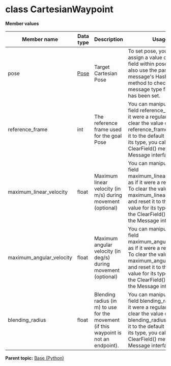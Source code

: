# class CartesianWaypoint

 **Member values** 

|Member name|Data type|Description|Usage|
|-----------|---------|-----------|-----|
|pose| [Pose](Pose.md#)|Target Cartesian Pose|To set pose, you simply assign a value directly to a field within pose. You can also use the parent message's HasField\(\) method to check if a message type field value has been set.|
|reference\_frame|int|The reference frame used for the goal Pose|You can manipulate the field reference\_frame as if it were a regular field. To clear the value of reference\_frame and reset it to the default value for its type, you call the ClearField\(\) method of the Message interface.|
|maximum\_linear\_velocity|float|Maximum linear velocity \(in m/s\) during movement \(optional\)|You can manipulate the field maximum\_linear\_velocity as if it were a regular field. To clear the value of maximum\_linear\_velocity and reset it to the default value for its type, you call the ClearField\(\) method of the Message interface.|
|maximum\_angular\_velocity|float|Maximum angular velocity \(in deg/s\) during movement \(optional\)|You can manipulate the field maximum\_angular\_velocity as if it were a regular field. To clear the value of maximum\_angular\_velocity and reset it to the default value for its type, you call the ClearField\(\) method of the Message interface.|
|blending\_radius|float|Blending radius \(in m\) to use for the movement \(if this waypoint is not an endpoint\).|You can manipulate the field blending\_radius as if it were a regular field. To clear the value of blending\_radius and reset it to the default value for its type, you call the ClearField\(\) method of the Message interface.|

**Parent topic:** [Base \(Python\)](../../summary_pages/Base.md)

